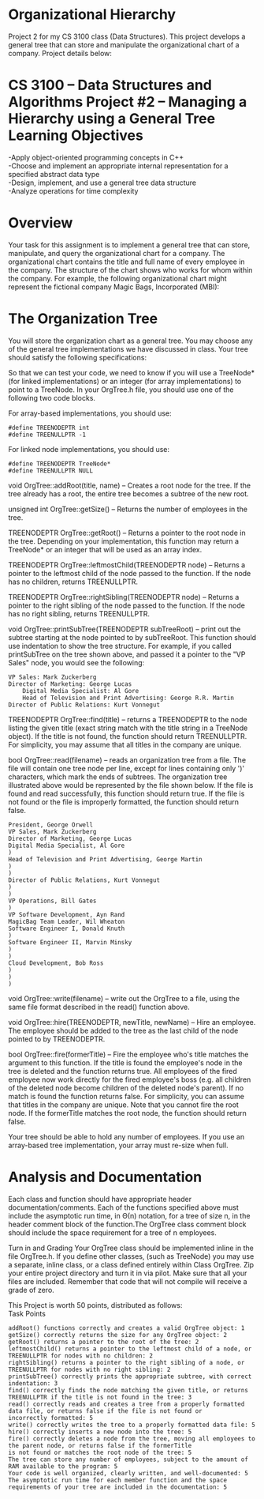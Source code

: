 # Organizational Hierarchy
Project 2 for my CS 3100 class (Data Structures). This project develops a general tree that can store and manipulate the organizational chart of a company. Project details below:

# CS 3100 – Data Structures and Algorithms Project #2 – Managing a Hierarchy using a General Tree Learning Objectives

-Apply object-oriented programming concepts in C++  
-Choose and implement an appropriate internal representation for a specified abstract data type  
-Design, implement, and use a general tree data structure  
-Analyze operations for time complexity  
# Overview

Your task for this assignment is to implement a general tree that can store, manipulate, and query the organizational chart for a company. The organizational chart contains the title and full name of every employee in the company. The structure of the chart shows who works for whom within the company. For example, the following organizational chart might represent the fictional company Magic Bags, Incorporated (MBI):

# The Organization Tree

You will store the organization chart as a general tree. You may choose any of the general tree implementations we have discussed in class. Your tree should satisfy the following specifications:

So that we can test your code, we need to know if you will use a TreeNode* (for linked implementations) or an integer (for array implementations) to point to a TreeNode. In your OrgTree.h file, you should use one of the following two code blocks.

For array-based implementations, you should use:

    #define TREENODEPTR int
    #define TREENULLPTR -1
For linked node implementations, you should use:

    #define TREENODEPTR TreeNode*
    #define TREENULLPTR NULL
void OrgTree::addRoot(title, name) – Creates a root node for the tree. If the tree already has a root, the entire tree becomes a subtree of the new root.

unsigned int OrgTree::getSize() – Returns the number of employees in the tree.

TREENODEPTR OrgTree::getRoot() – Returns a pointer to the root node in the tree. Depending on your implementation, this function may return a TreeNode* or an integer that will be used as an array index.

TREENODEPTR OrgTree::leftmostChild(TREENODEPTR node) – Returns a pointer to the leftmost child of the node passed to the function. If the node has no children, returns TREENULLPTR.

TREENODEPTR OrgTree::rightSibling(TREENODEPTR node) – Returns a pointer to the right sibling of the node passed to the function. If the node has no right sibling, returns TREENULLPTR.

void OrgTree::printSubTree(TREENODEPTR subTreeRoot) – print out the subtree starting at the node pointed to by subTreeRoot. This function should use indentation to show the tree structure. For example, if you called printSubTree on the tree shown above, and passed it a pointer to the "VP Sales" node, you would see the following:  

    VP Sales: Mark Zuckerberg  
    Director of Marketing: George Lucas  
  		Digital Media Specialist: Al Gore  
  		Head of Television and Print Advertising: George R.R. Martin  
  	Director of Public Relations: Kurt Vonnegut  
    
TREENODEPTR OrgTree::find(title) – returns a TREENODEPTR to the node listing the given title (exact string match with the title string in a TreeNode object). If the title is not found, the function should return TREENULLPTR. For simplicity, you may assume that all titles in the company are unique.

bool OrgTree::read(filename) – reads an organization tree from a file. The file will contain one tree node per line, except for lines containing only ')' characters, which mark the ends of subtrees. The organization tree illustrated above would be represented by the file shown below. If the file is found and read successfully, this function should return true. If the file is not found or the file is improperly formatted, the function should return false.

    President, George Orwell  
    VP Sales, Mark Zuckerberg  
    Director of Marketing, George Lucas  
    Digital Media Specialist, Al Gore  
    )  
    Head of Television and Print Advertising, George Martin  
    )
    )
    Director of Public Relations, Kurt Vonnegut  
    )
    )
    VP Operations, Bill Gates  
    )
    VP Software Development, Ayn Rand  
    MagicBag Team Leader, Wil Wheaton  
    Software Engineer I, Donald Knuth  
    )  
    Software Engineer II, Marvin Minsky  
    )  
    )  
    Cloud Development, Bob Ross  
    )  
    )  
    )  
void OrgTree::write(filename) – write out the OrgTree to a file, using the same file format described in the read() function above.

void OrgTree::hire(TREENODEPTR, newTitle, newName) – Hire an employee. The employee should be added to the tree as the last child of the node pointed to by TREENODEPTR.

bool OrgTree::fire(formerTitle) – Fire the employee who's title matches the argument to this function. If the title is found the employee's node in the tree is deleted and the function returns true. All employees of the fired employee now work directly for the fired employee's boss (e.g. all children of the deleted node become children of the deleted node's parent). If no match is found the function returns false. For simplicity, you can assume that titles in the company are unique. Note that you cannot fire the root node. If the formerTitle matches the root node, the function should return false.

Your tree should be able to hold any number of employees. If you use an array-based tree implementation, your array must re-size when full.

# Analysis and Documentation

Each class and function should have appropriate header documentation/comments. Each of the functions specified above must include the asymptotic run time, in Θ(n) notation, for a tree of size n, in the header comment block of the function.The OrgTree class comment block should include the space requirement for a tree of n employees.

Turn in and Grading Your OrgTree class should be implemented inline in the file OrgTree.h. If you define other classes, (such as TreeNode) you may use a separate, inline class, or a class defined entirely within Class OrgTree. Zip your entire project directory and turn it in via pilot. Make sure that all your files are included. Remember that code that will not compile will receive a grade of zero.

This Project is worth 50 points, distributed as follows:   
Task Points

    addRoot() functions correctly and creates a valid OrgTree object: 1  
    getSize() correctly returns the size for any OrgTree object: 2  
    getRoot() returns a pointer to the root of the tree: 2  
    leftmostChild() returns a pointer to the leftmost child of a node, or TREENULLPTR for nodes with no children: 2  
    rightSibling() returns a pointer to the right sibling of a node, or TREENULLPTR for nodes with no right sibling: 2  
    printSubTree() correctly prints the appropriate subtree, with correct indentation: 3  
    find() correctly finds the node matching the given title, or returns TREENULLPTR if the title is not found in the tree: 3  
    read() correctly reads and creates a tree from a properly formatted data file, or returns false if the file is not found or
    incorrectly formatted: 5  
    write() correctly writes the tree to a properly formatted data file: 5  
    hire() correctly inserts a new node into the tree: 5  
    fire() correctly deletes a node from the tree, moving all employees to the parent node, or returns false if the formerTitle 
    is not found or matches the root node of the tree: 5  
    The tree can store any number of employees, subject to the amount of RAM available to the program: 5  
    Your code is well organized, clearly written, and well-documented: 5  
    The asymptotic run time for each member function and the space requirements of your tree are included in the documentation:	5  
